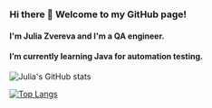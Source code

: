 ### Hi there 👋 Welcome to my GitHub page!
#### I'm Julia Zvereva and I'm a QA engineer.
#### I’m currently learning Java for automation testing.

![Julia's GitHub stats](https://github-readme-stats.vercel.app/api?username=dimidia379&show_icons=true&theme=dracula)


[![Top Langs](https://github-readme-stats.vercel.app/api/top-langs/?username=dimidia379&layout=compact)](https://github.com/dimidia379/github-readme-stats)
